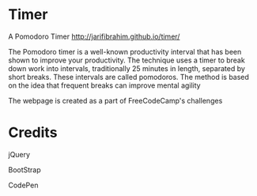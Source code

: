 # Timer
A Pomodoro Timer http://jarifibrahim.github.io/timer/

The Pomodoro timer is a well-known productivity interval that has been shown to improve your productivity. The technique uses a timer to break down work into intervals, traditionally 25 minutes in length, separated by short breaks. These intervals are called pomodoros. The method is based on the idea that frequent breaks can improve mental agility

The webpage is created as a part of FreeCodeCamp's challenges

# Credits

jQuery

BootStrap

CodePen
